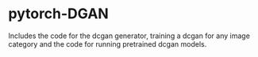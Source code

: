 # pytorch-DGAN

Includes the code for the dcgan generator, training a dcgan for any image category and the code for running pretrained dcgan models.

